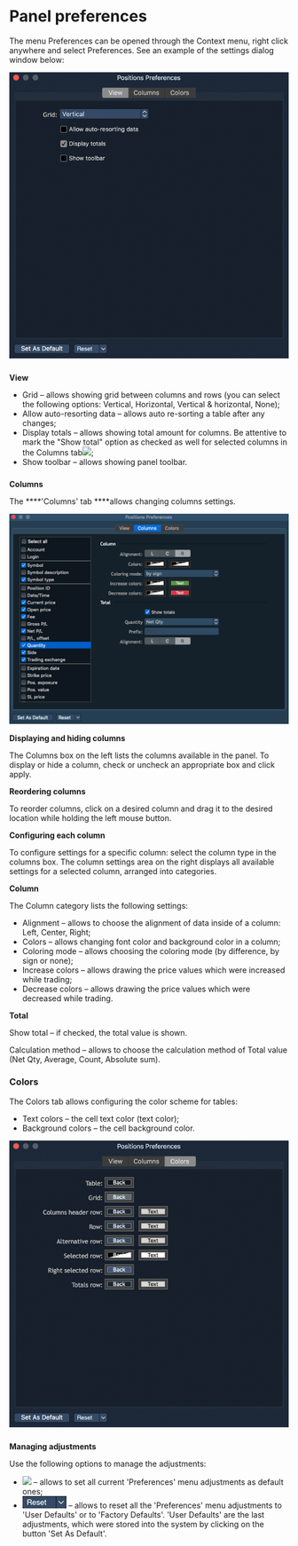 # Panel preferences

The menu Preferences can be opened through the Context menu, right click anywhere and select Preferences. See an example of the settings dialog window below:

![](../../../.gitbook/assets/1%20%2848%29.png)

### 
**View**

* Grid – allows showing grid between columns and rows \(you can select the following options: Vertical, Horizontal, Vertical & horizontal, None\);
* Allow auto-resorting data – allows auto re-sorting a table after any changes; 
* Display totals – allows showing total amount for columns. Be attentive to mark the "Show total" option 
  as checked as well for selected columns in the Columns tab![](../../../.gitbook/assets/show-totals.png);
* Show toolbar – allows showing panel toolbar.

### 
**Columns** 

 The ****'Columns' tab ****allows changing columns settings.

![](../../../.gitbook/assets/mac-settings%20%281%29.png)


**Displaying and hiding columns**

The Columns box on the left lists the columns available in the panel. To display or hide a column, check or uncheck an appropriate box and click apply.

**Reordering columns**

To reorder columns, click on a desired column and drag it to the desired location while holding the left mouse button.

**Configuring each column**

To configure settings for a specific column: select the column type in the columns box. The column settings area on the right displays all available settings for a selected column, arranged into categories.

**Column**

The Column category lists the following settings:

* Alignment – allows to choose the alignment of data inside of a column: Left, Center, Right;
* Colors – allows changing font color and background color in a column;
* Coloring mode – allows choosing the coloring mode \(by difference, by sign or none\);
* Increase colors – allows drawing the price values which were increased while trading;
* Decrease colors – allows drawing the price values which were decreased while trading.


**Total**

Show total – if checked, the total value is shown.

Calculation method – allows to choose the calculation method of Total value \(Net Qty, Average, Count, Absolute sum\).

### **Colors**

The Colors tab allows configuring the color scheme for tables:

* Text colors – the cell text color \(text color\);
* Background colors – the cell background color.

![](../../../.gitbook/assets/3%20%281%29.png)

### 
**Managing adjustments**

Use the following options to manage the adjustments:

* ![](../../../.gitbook/assets/set-as-default.png)
  – allows to set all current 'Preferences' menu adjustments as default ones;
* ![](../../../.gitbook/assets/reset%20%282%29.png)
  – allows to reset all the 'Preferences' menu adjustments to 'User Defaults' or to 'Factory Defaults'. 'User Defaults' are the last adjustments, which were stored into the system by clicking on the button 'Set As Default'.

